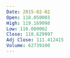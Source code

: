 ```yaml
---
Date: 2015-02-02
Open: 118.050003
High: 119.169998
Low: 116.080002
Close: 118.629997
Adj Close: 111.412415
Volume: 62739100
---
```

